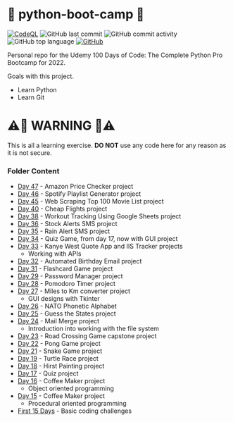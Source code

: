 # 🐍 python-boot-camp  🐍
[![CodeQL](https://github.com/Jackson-Miller/python-boot-camp/actions/workflows/codeql-analysis.yml/badge.svg)](https://github.com/Jackson-Miller/python-boot-camp/actions/workflows/codeql-analysis.yml)
![GitHub last commit](https://img.shields.io/github/last-commit/Jackson-Miller/python-boot-camp)
![GitHub commit activity](https://img.shields.io/github/commit-activity/w/Jackson-Miller/python-boot-camp)
![GitHub top language](https://img.shields.io/github/languages/top/Jackson-Miller/python-boot-camp)
[![GitHub](https://img.shields.io/github/license/Jackson-Miller/python-boot-camp)](https://github.com/Jackson-Miller/python-boot-camp/blob/main/LICENSE)


Personal repo for the Udemy 100 Days of Code: The Complete Python Pro Bootcamp for 2022.

Goals with this project.
- Learn Python
- Learn Git

# ⚠️🚨 WARNING 🚨⚠️
This is all a learning exercise. **DO NOT** use any code here for any reason as it is not secure.

### Folder Content
- [Day 47](https://github.com/Jackson-Miller/python-boot-camp/tree/main/Day%2047) - Amazon Price Checker project
- [Day 46](https://github.com/Jackson-Miller/python-boot-camp/tree/main/Day%2046) - Spotify Playlist Generator project
- [Day 45](https://github.com/Jackson-Miller/python-boot-camp/tree/main/Day%2045) - Web Scraping Top 100 Movie List project
- [Day 40](https://github.com/Jackson-Miller/python-boot-camp/tree/main/Day%2040) - Cheap Flights project
- [Day 38](https://github.com/Jackson-Miller/python-boot-camp/tree/main/Day%2038) - Workout Tracking Using Google Sheets project
- [Day 36](https://github.com/Jackson-Miller/python-boot-camp/tree/main/Day%2036) - Stock Alerts SMS project
- [Day 35](https://github.com/Jackson-Miller/python-boot-camp/tree/main/Day%2035) - Rain Alert SMS project
- [Day 34](https://github.com/Jackson-Miller/python-boot-camp/tree/main/Day%2034) - Quiz Game, from day 17, now with GUI project
- [Day 33](https://github.com/Jackson-Miller/python-boot-camp/tree/main/Day%2033) - Kanye West Quote App and IIS Tracker projects
  - Working with APIs
- [Day 32](https://github.com/Jackson-Miller/python-boot-camp/tree/main/Day%2032) - Automated Birthday Email project
- [Day 31](https://github.com/Jackson-Miller/python-boot-camp/tree/main/Day%2031) - Flashcard Game project
- [Day 29](https://github.com/Jackson-Miller/python-boot-camp/tree/main/Day%2029) - Password Manager project
- [Day 28](https://github.com/Jackson-Miller/python-boot-camp/tree/main/Day%2028) - Pomodoro Timer project
- [Day 27](https://github.com/Jackson-Miller/python-boot-camp/tree/main/Day%2027) - Miles to Km converter project
  - GUI designs with Tkinter
- [Day 26](https://github.com/Jackson-Miller/python-boot-camp/tree/main/Day%2026) - NATO Phonetic Alphabet
- [Day 25](https://github.com/Jackson-Miller/python-boot-camp/tree/main/Day%2025) - Guess the States project
- [Day 24](https://github.com/Jackson-Miller/python-boot-camp/tree/main/Day%2024) - Mail Merge project
  - Introduction into working with the file system
- [Day 23](https://github.com/Jackson-Miller/python-boot-camp/tree/main/Day%2023) - Road Crossing Game capstone project
- [Day 22](https://github.com/Jackson-Miller/python-boot-camp/tree/main/Day%2022) - Pong Game project
- [Day 21](https://github.com/Jackson-Miller/python-boot-camp/tree/main/Day%2021) - Snake Game project
- [Day 19](https://github.com/Jackson-Miller/python-boot-camp/tree/main/Day%2019) - Turtle Race project
- [Day 18](https://github.com/Jackson-Miller/python-boot-camp/tree/main/Day%2018) - Hirst Painting project
- [Day 17](https://github.com/Jackson-Miller/python-boot-camp/tree/main/Day%2017) - Quiz project
- [Day 16](https://github.com/Jackson-Miller/python-boot-camp/tree/main/Day%2016) - Coffee Maker project
    - Object oriented programming
- [Day 15](https://github.com/Jackson-Miller/python-boot-camp/tree/main/Day%2015) - Coffee Maker project
    - Procedural oriented programming
- [First 15 Days](https://github.com/Jackson-Miller/python-boot-camp/tree/main/First%2015%20Days) - Basic coding challenges






